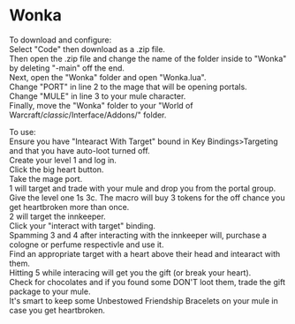 # Wonka
To download and configure:  
Select "Code" then download as a .zip file.  
Then open the .zip file and change the name of the folder inside to "Wonka" by deleting "-main" off the end.  
Next, open the "Wonka" folder and open "Wonka.lua".  
    Change "PORT" in line 2 to the mage that will be opening portals.  
    Change "MULE" in line 3 to your mule character.  
Finally, move the "Wonka" folder to your "World of Warcraft/_classic_/Interface/Addons/" folder.  
  
To use:  
Ensure you have "Intearact With Target" bound in Key Bindings>Targeting and that you have auto-loot turned off.  
Create your level 1 and log in.  
Click the big heart button.  
Take the mage port.  
1 will target and trade with your mule and drop you from the portal group.  
    Give the level one 1s 3c.  The macro will buy 3 tokens for the off chance you get heartbroken more than once.  
2 will target the innkeeper.  
Click your "interact with target" binding.  
Spamming 3 and 4 after interacting with the innkeeper will, purchase a cologne or perfume respectivle and use it.  
Find an appropriate target with a heart above their head and intearact with them.  
Hitting 5 while interacing will get you the gift (or break your heart).  
Check for chocolates and if you found some DON'T loot them, trade the gift package to your mule.  
    It's smart to keep some Unbestowed Friendship Bracelets on your mule in case you get heartbroken.  
